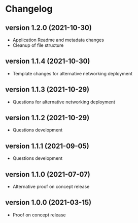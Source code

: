 # Changelog<br>

<a name="version 1.2.0"></a>
## version 1.2.0 (2021-10-30)

* Application Readme and metadata changes
* Cleanup of file structure

<a name="version 1.1.4"></a>
## version 1.1.4 (2021-10-30)

* Template changes for alternative networking deployment

<a name="version 1.1.3"></a>
## version 1.1.3 (2021-10-29)

* Questions for alternative networking deployment

<a name="version 1.1.2"></a>
## version 1.1.2 (2021-10-29)

* Questions development

<a name="version 1.1.1"></a>
## version 1.1.1 (2021-09-05)

* Questions development

<a name="version 1.1.0"></a>
## version 1.1.0 (2021-07-07)

* Alternative proof on concept release

<a name="version 1.0.0"></a>
## version 1.0.0 (2021-03-15)

* Proof on concept release
